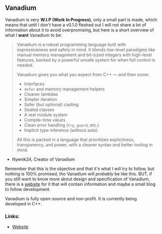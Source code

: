 ## Vanadium
Vanadium is very **W.I.P (Work In Progress)**, only a small part is made, which means that until I don't have a v0.1.0 fleshed out I will not share a lot of information about it to avoid overpromising, but here is a short overview of what I **want** Vanadium to be:

> Vanadium is a robust programming language built with expressiveness and safety in mind. It blends low-level paradigms like manual memory management and bit-sized integers with high-level features, backed by a powerful unsafe system for when full control is needed.
>
> Vanadium gives you what you expect from C++ — and then some:
>
> - Interfaces
> - `defer` and memory management helpers
> - Cleaner lambdas
> - Simpler iteration
> - Safer (but optional) casting
> - Sealed classes
> - A real module system
> - Compile-time values
> - Clean error handling (`try`, `guard`, etc.)
> - Implicit type inference (without auto)
> 
> All this is packed in a language that prioritizes explicitness, transparency, and power, with a cleaner syntax and better tooling in mind.
- Nyenik24, Creator of Vanadium

Remember that this is the objective and that it's what I will try to follow, but nothing is 100% promised, tho Vanadium will *probably* be like this. BUT, if you still want to know more about design and specification of Vanadium, there is a [website](https://vn-language.github.io) for it that will contain information and maybe a small blog to follow development.

Vanadium is fully open-source and non-profit. It is currently being developed in C++.

### Links:
- [Website](https://vn-language.github.io)
